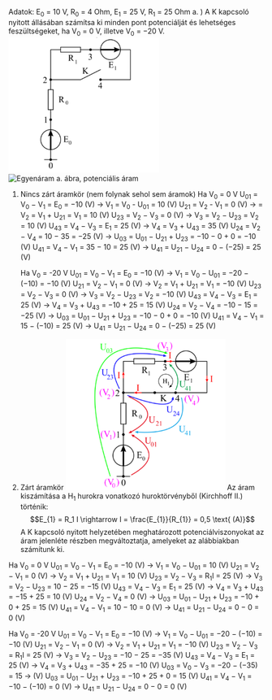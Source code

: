 Adatok: E$_0$ = 10 V, R$_0$ = 4 Ohm, E$_1$ = 25 V, R$_1$ = 25 Ohm
a. ) A K kapcsoló nyitott állásában számítsa ki minden pont potenciálját és lehetséges feszültségeket, ha V$_0$ = 0 V, illetve V$_0$ = −20 V.
![Egyen áram a. ábra](Images/egyen1.png)
![Egyenáram a. ábra, potenciális áram](egyen1potencial.png)

1. Nincs zárt áramkör (nem folynak sehol sem áramok)
	Ha V$_0$ = 0 V
		U$_{01}$ = V$_{0}$ − V$_{1}$ = E$_0$ = −10 (V) $\rightarrow$ V$_1$ = V$_0$ - U$_{01}$ = 10 (V)
		U$_{21}$ = V$_2$ - V$_1$ = 0 (V) $\rightarrow$ = V$_2$ = V$_1$ + U$_{21}$ = V$_1$ = 10 (V)
		U$_{23}$ = V$_2$ − V$_3$ = 0 (V) $\rightarrow$ V$_3$ = V$_2$ − U$_{23}$ = V$_2$ = 10 (V)
		U$_{43}$ = V$_4$ − V$_3$ = E$_1$ = 25 (V) $\rightarrow$ V$_4$ = V$_3$ + U$_{43}$ = 35 (V)
		U$_{24}$ = V$_2$ − V$_4$ = 10 − 35 = −25 (V) $\rightarrow$ U$_{03}$ = U$_{01}$ − U$_{21}$ + U$_{23}$ = −10 − 0 + 0 = −10 (V)
		U$_{41}$ = V$_4$ − V$_1$ = 35 − 10 = 25 (V) $\rightarrow$ U$_{41}$ = U$_{21}$ − U$_{24}$ = 0 − (−25) = 25 (V)
		
	Ha V$_0$ = -20 V
		U$_{01}$ = V$_0$ − V$_1$ = E$_0$ = −10 (V) $\rightarrow$ V$_1$ = V$_0$ − U$_{01}$ = −20 − (−10) = −10 (V)
		U$_{21}$ = V$_2$ − V$_1$ = 0 (V) $\rightarrow$ V$_2$ = V$_1$ + U$_{21}$ = V$_1$ = −10 (V)
		U$_{23}$ = V$_2$ − V$_3$ = 0 (V) $\rightarrow$ V$_3$ = V$_2$ − U$_{23}$ = V$_2$ = −10 (V)
		U$_{43}$ = V$_4$ − V$_3$ = E$_1$ = 25 (V) $\rightarrow$ V$_4$ = V$_3$ + U$_{43}$ = −10 + 25 = 15 (V)
		U$_{24}$ = V$_2$ − V$_4$ = −10 − 15 = −25 (V) $\rightarrow$ U$_{03}$ = U$_{01}$ − U$_{21}$ + U$_{23}$ = −10 − 0 + 0 = −10 (V)
		U$_{41}$ = V$_4$ − V$_1$ = 15 − (−10) = 25 (V) $\rightarrow$ U$_{41}$ = U$_{21}$ − U$_{24}$ = 0 − (−25) = 25 (V)

2. Zárt áramkör
	![Egyen áram b. feladat](Images/egyen2.png)
Az áram kiszámítása a H$_1$ hurokra vonatkozó huroktörvényből (Kirchhoff II.) történik:
$$E_{1} = R_1 I \rightarrow I = \frac{E_{1}}{R_{1}} = 0,5 \text{ (A)}$$
A K kapcsoló nyitott helyzetében meghatározott potenciálviszonyokat az áram
jelenléte részben megváltoztatja, amelyeket az alábbiakban számítunk ki.

Ha V$_0$ = 0 V
	U$_{01}$ = V$_0$ − V$_1$ = E$_0$ = −10 (V) $\rightarrow$ V$_1$ = V$_0$ − U$_{01}$ = 10 (V)
	U$_{21}$ = V$_2$ − V$_1$ = 0 (V) $\rightarrow$ V$_2$ = V$_1$ + U$_{21}$ = V$_1$ = 10 (V)
	U$_{23}$ = V$_2$ − V$_3$ = R$_1$I = 25 (V) $\rightarrow$ V$_3$ = V$_2$ − U$_{23}$ = 10 − 25 = −15 (V)
	U$_{43}$ = V$_4$ − V$_3$ = E$_1$ = 25 (V) $\rightarrow$ V$_4$ = V$_3$ + U$_{43}$ = −15 + 25 = 10 (V)
	U$_{24}$ = V$_{2}$ − V$_4$ = 0 (V) $\rightarrow$ U$_{03}$ = U$_{01}$ − U$_{21}$ + U$_{23}$ = −10 + 0 + 25 = 15 (V)
	U$_{41}$ = V$_4$ − V$_1$ = 10 − 10 = 0 (V) $\rightarrow$ U$_{41}$ = U$_{21}$ − U$_{24}$ = 0 − 0 = 0 (V)

Ha V$_0$ = -20 V
	U$_{01}$ = V$_{0}$ − V$_1$ = E$_0$ = −10 (V) $\rightarrow$ V$_1$ = V$_0$ − U$_{01}$ = −20 − (−10) = −10 (V)
	U$_{21}$ = V$_2$ − V$_1$ = 0 (V) $\rightarrow$ V$_2$ = V$_1$ + U$_{21}$ = V$_1$ = −10 (V)
	U$_{23}$ = V$_2$ − V$_3$ = R$_1$I = 25 (V) $\rightarrow$ V$_3$ = V$_2$ − U$_{23}$ = −10 − 25 = −35 (V)
	U$_{43}$ = V$_4$ − V$_3$ = E$_1$ = 25 (V) $\rightarrow$ V$_4$ = V$_3$ + U$_{43}$ = −35 + 25 = −10 (V)
	U$_{03}$ = V$_0$ − V$_3$ = −20 − (−35) = 15 $\rightarrow$ (V) U$_{03}$ = U$_{01}$ − U$_{21}$ + U$_{23}$ = −10 + 25 + 0 = 15 (V)
	U$_{41}$ = V$_4$ − V$_1$ = −10 − (−10) = 0 (V) $\rightarrow$ U$_{41}$ = U$_{21}$ − U$_{24}$ = 0 − 0 = 0 (V)
